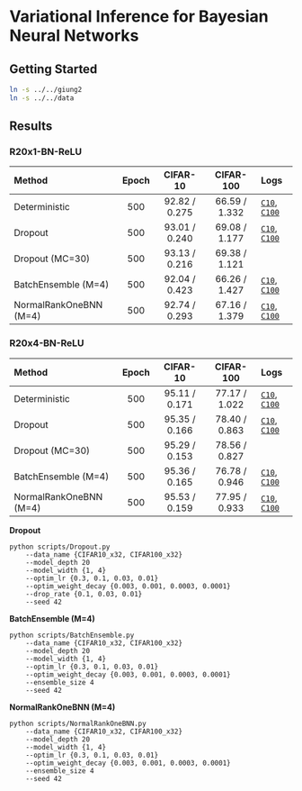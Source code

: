 # Variational Inference for Bayesian Neural Networks

## Getting Started
```bash
ln -s ../../giung2
ln -s ../../data
```

## Results

### R20x1-BN-ReLU
| Method                 | Epoch | CIFAR-10      | CIFAR-100     | Logs |
| :-                     | :-:   | :-:           | :-:           | :-   |
| Deterministic          | 500   | 92.82 / 0.275 | 66.59 / 1.332 | [`C10`](/projects/residual-networks/save/CIFAR10_x32/R20-BN-ReLU/bs-0256_ne-0500_lr-0.10_mo-0.90_wd-0.0010_fp32/42/20230203041033.log), [`C100`](/projects/residual-networks/save/CIFAR100_x32/R20-BN-ReLU/bs-0256_ne-0500_lr-0.10_mo-0.90_wd-0.0010_fp32/42/20230203041342.log)
| Dropout                | 500   | 93.01 / 0.240 | 69.08 / 1.177 | [`C10`](./save/CIFAR10_x32/R20x1-BN-ReLU/Dropout/bs-0256_ne-0500_lr-0.03_mo-0.90_wd-0.0030_drop-0.01_fp32/42/20230216064433.log), [`C100`](./save/CIFAR100_x32/R20x1-BN-ReLU/Dropout/bs-0256_ne-0500_lr-0.30_mo-0.90_wd-0.0001_drop-0.03_fp32/42/20230216091002.log)
| Dropout (MC=30)        | 500   | 93.13 / 0.216 | 69.38 / 1.121 | 
| BatchEnsemble (M=4)    | 500   | 92.04 / 0.423 | 66.26 / 1.427 | [`C10`](./save/CIFAR10_x32/R20x1-BN-ReLU/BatchEnsemble/bs-0256_ne-0500_lr-0.30_mo-0.90_wd-0.0001_ens-4_fp32/42/20230215142311.log), [`C100`](./save/CIFAR100_x32/R20x1-BN-ReLU/BatchEnsemble/bs-0256_ne-0500_lr-0.10_mo-0.90_wd-0.0010_ens-4_fp32/42/20230215182058.log)
| NormalRankOneBNN (M=4) | 500   | 92.74 / 0.293 | 67.16 / 1.379 | [`C10`](./save/CIFAR10_x32/R20x1-BN-ReLU/NormalRankOneBNN/bs-0256_ne-0500_lr-0.30_mo-0.90_wd-0.0003_ens-4_std-0.0100_fp32/42/20230215154532.log), [`C100`](./save/CIFAR100_x32/R20x1-BN-ReLU/NormalRankOneBNN/bs-0256_ne-0500_lr-0.30_mo-0.90_wd-0.0003_ens-4_std-0.0100_fp32/42/20230215233017.log)

### R20x4-BN-ReLU
| Method                 | Epoch | CIFAR-10      | CIFAR-100     | Logs |
| :-                     | :-:   | :-:           | :-:           | :-   |
| Deterministic          | 500   | 95.11 / 0.171 | 77.17 / 1.022 | [`C10`](/projects/residual-networks/save/CIFAR10_x32/R20x4-BN-ReLU/bs-0256_ne-0500_lr-0.03_mo-0.90_wd-0.0030_fp32/42/20230204011718.log), [`C100`](/projects/residual-networks/save/CIFAR100_x32/R20x4-BN-ReLU/bs-0256_ne-0500_lr-0.10_mo-0.90_wd-0.0010_fp32/42/20230203221028.log)
| Dropout                | 500   | 95.35 / 0.166 | 78.40 / 0.863 | [`C10`](./save/CIFAR10_x32/R20x4-BN-ReLU/Dropout/bs-0256_ne-0500_lr-0.01_mo-0.90_wd-0.0030_drop-0.01_fp32/42/20230216113735.log), [`C100`](./save/CIFAR100_x32/R20x4-BN-ReLU/Dropout/bs-0256_ne-0500_lr-0.03_mo-0.90_wd-0.0030_drop-0.03_fp32/42/20230216145050.log)
| Dropout (MC=30)        | 500   | 95.29 / 0.153 | 78.56 / 0.827 | 
| BatchEnsemble (M=4)    | 500   | 95.36 / 0.165 | 76.78 / 0.946 | [`C10`](./save/CIFAR10_x32/R20x4-BN-ReLU/BatchEnsemble/bs-0256_ne-0500_lr-0.03_mo-0.90_wd-0.0030_ens-4_fp32/42/20230215010039.log), [`C100`](./save/CIFAR100_x32/R20x4-BN-ReLU/BatchEnsemble/bs-0256_ne-0500_lr-0.03_mo-0.90_wd-0.0030_ens-4_fp32/42/20230215181920.log)
| NormalRankOneBNN (M=4) | 500   | 95.53 / 0.159 | 77.95 / 0.933 | [`C10`](./save/CIFAR10_x32/R20x4-BN-ReLU/NormalRankOneBNN/bs-0256_ne-0500_lr-0.10_mo-0.90_wd-0.0010_ens-4_std-0.0100_fp32/42/20230215085242.log), [`C100`](./save/CIFAR100_x32/R20x4-BN-ReLU/NormalRankOneBNN/bs-0256_ne-0500_lr-0.10_mo-0.90_wd-0.0010_ens-4_std-0.0100_fp32/42/20230216055323.log)

**Dropout**
```
python scripts/Dropout.py
    --data_name {CIFAR10_x32, CIFAR100_x32}
    --model_depth 20
    --model_width {1, 4}
    --optim_lr {0.3, 0.1, 0.03, 0.01}
    --optim_weight_decay {0.003, 0.001, 0.0003, 0.0001}
    --drop_rate {0.1, 0.03, 0.01}
    --seed 42
```

**BatchEnsemble (M=4)**
```
python scripts/BatchEnsemble.py
    --data_name {CIFAR10_x32, CIFAR100_x32}
    --model_depth 20
    --model_width {1, 4}
    --optim_lr {0.3, 0.1, 0.03, 0.01}
    --optim_weight_decay {0.003, 0.001, 0.0003, 0.0001}
    --ensemble_size 4
    --seed 42
```

**NormalRankOneBNN (M=4)**
```
python scripts/NormalRankOneBNN.py
    --data_name {CIFAR10_x32, CIFAR100_x32}
    --model_depth 20
    --model_width {1, 4}
    --optim_lr {0.3, 0.1, 0.03, 0.01}
    --optim_weight_decay {0.003, 0.001, 0.0003, 0.0001}
    --ensemble_size 4
    --seed 42
```
